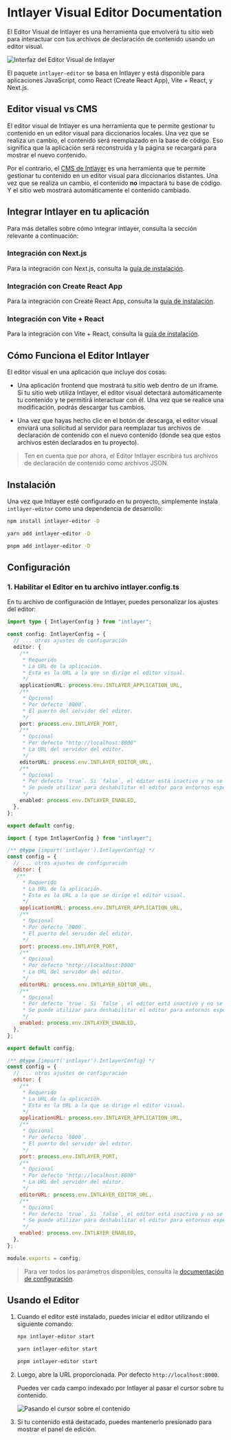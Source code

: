 # Intlayer Visual Editor Documentation

El Editor Visual de Intlayer es una herramienta que envolverá tu sitio web para interactuar con tus archivos de declaración de contenido usando un editor visual.

![Interfaz del Editor Visual de Intlayer](https://github.com/aymericzip/intlayer/blob/main/docs/assets/visual_editor.gif)

El paquete `intlayer-editor` se basa en Intlayer y está disponible para aplicaciones JavaScript, como React (Create React App), Vite + React, y Next.js.

## Editor visual vs CMS

El editor visual de Intlayer es una herramienta que te permite gestionar tu contenido en un editor visual para diccionarios locales. Una vez que se realiza un cambio, el contenido será reemplazado en la base de código. Eso significa que la aplicación será reconstruida y la página se recargará para mostrar el nuevo contenido.

Por el contrario, el [CMS de Intlayer](https://github.com/aymericzip/intlayer/blob/main/docs/es/intlayer_CMS.md) es una herramienta que te permite gestionar tu contenido en un editor visual para diccionarios distantes. Una vez que se realiza un cambio, el contenido **no** impactará tu base de código. Y el sitio web mostrará automáticamente el contenido cambiado.

## Integrar Intlayer en tu aplicación

Para más detalles sobre cómo integrar intlayer, consulta la sección relevante a continuación:

### Integración con Next.js

Para la integración con Next.js, consulta la [guía de instalación](https://github.com/aymericzip/intlayer/blob/main/docs/es/intlayer_with_nextjs_15.md).

### Integración con Create React App

Para la integración con Create React App, consulta la [guía de instalación](https://github.com/aymericzip/intlayer/blob/main/docs/es/intlayer_with_create_react_app.md).

### Integración con Vite + React

Para la integración con Vite + React, consulta la [guía de instalación](https://github.com/aymericzip/intlayer/blob/main/docs/es/intlayer_with_vite+react.md).

## Cómo Funciona el Editor Intlayer

El editor visual en una aplicación que incluye dos cosas:

- Una aplicación frontend que mostrará tu sitio web dentro de un iframe. Si tu sitio web utiliza Intlayer, el editor visual detectará automáticamente tu contenido y te permitirá interactuar con él. Una vez que se realice una modificación, podrás descargar tus cambios.

- Una vez que hayas hecho clic en el botón de descarga, el editor visual enviará una solicitud al servidor para reemplazar tus archivos de declaración de contenido con el nuevo contenido (donde sea que estos archivos estén declarados en tu proyecto).

> Ten en cuenta que por ahora, el Editor Intlayer escribirá tus archivos de declaración de contenido como archivos JSON.

## Instalación

Una vez que Intlayer esté configurado en tu proyecto, simplemente instala `intlayer-editor` como una dependencia de desarrollo:

```bash packageManager="npm"
npm install intlayer-editor -D
```

```bash packageManager="yarn"
yarn add intlayer-editor -D
```

```bash packageManager="pnpm"
pnpm add intlayer-editor -D
```

## Configuración

### 1. Habilitar el Editor en tu archivo intlayer.config.ts

En tu archivo de configuración de Intlayer, puedes personalizar los ajustes del editor:

```typescript fileName="intlayer.config.ts" codeFormat="typescript"
import type { IntlayerConfig } from "intlayer";

const config: IntlayerConfig = {
  // ... otros ajustes de configuración
  editor: {
    /**
     * Requerido
     * La URL de la aplicación.
     * Esta es la URL a la que se dirige el editor visual.
     */
    applicationURL: process.env.INTLAYER_APPLICATION_URL,
    /**
     * Opcional
     * Por defecto `8000`.
     * El puerto del servidor del editor.
     */
    port: process.env.INTLAYER_PORT,
    /**
     * Opcional
     * Por defecto "http://localhost:8000"
     * La URL del servidor del editor.
     */
    editorURL: process.env.INTLAYER_EDITOR_URL,
    /**
     * Opcional
     * Por defecto `true`. Si `false`, el editor está inactivo y no se puede acceder.
     * Se puede utilizar para deshabilitar el editor para entornos específicos por razones de seguridad, como producción.
     */
    enabled: process.env.INTLAYER_ENABLED,
  },
};

export default config;
```

```javascript fileName="intlayer.config.mjs" codeFormat="esm"
import { type IntlayerConfig } from "intlayer";

/** @type {import('intlayer').IntlayerConfig} */
const config = {
  // ... otros ajustes de configuración
  editor: {
   /**
     * Requerido
     * La URL de la aplicación.
     * Esta es la URL a la que se dirige el editor visual.
     */
    applicationURL: process.env.INTLAYER_APPLICATION_URL,
    /**
     * Opcional
     * Por defecto `8000`.
     * El puerto del servidor del editor.
     */
    port: process.env.INTLAYER_PORT,
    /**
     * Opcional
     * Por defecto "http://localhost:8000"
     * La URL del servidor del editor.
     */
    editorURL: process.env.INTLAYER_EDITOR_URL,
    /**
     * Opcional
     * Por defecto `true`. Si `false`, el editor está inactivo y no se puede acceder.
     * Se puede utilizar para deshabilitar el editor para entornos específicos por razones de seguridad, como producción.
     */
    enabled: process.env.INTLAYER_ENABLED,
  },
};

export default config;
```

```javascript fileName="intlayer.config.cjs" codeFormat="commonjs"
/** @type {import('intlayer').IntlayerConfig} */
const config = {
  // ... otros ajustes de configuración
  editor: {
    /**
     * Requerido
     * La URL de la aplicación.
     * Esta es la URL a la que se dirige el editor visual.
     */
    applicationURL: process.env.INTLAYER_APPLICATION_URL,
    /**
     * Opcional
     * Por defecto `8000`.
     * El puerto del servidor del editor.
     */
    port: process.env.INTLAYER_PORT,
    /**
     * Opcional
     * Por defecto "http://localhost:8000"
     * La URL del servidor del editor.
     */
    editorURL: process.env.INTLAYER_EDITOR_URL,
    /**
     * Opcional
     * Por defecto `true`. Si `false`, el editor está inactivo y no se puede acceder.
     * Se puede utilizar para deshabilitar el editor para entornos específicos por razones de seguridad, como producción.
     */
    enabled: process.env.INTLAYER_ENABLED,
  },
};

module.exports = config;
```

> Para ver todos los parámetros disponibles, consulta la [documentación de configuración](https://github.com/aymericzip/intlayer/blob/main/docs/es/configuration.md).

## Usando el Editor

1. Cuando el editor esté instalado, puedes iniciar el editor utilizando el siguiente comando:

   ```bash packageManager="npm"
   npx intlayer-editor start
   ```

   ```bash packageManager="yarn"
   yarn intlayer-editor start
   ```

   ```bash packageManager="pnpm"
   pnpm intlayer-editor start
   ```

2. Luego, abre la URL proporcionada. Por defecto `http://localhost:8000`.

   Puedes ver cada campo indexado por Intlayer al pasar el cursor sobre tu contenido.

   ![Pasando el cursor sobre el contenido](https://github.com/aymericzip/intlayer/blob/main/docs/assets/intlayer_editor_hover_content.png)

3. Si tu contenido está destacado, puedes mantenerlo presionado para mostrar el panel de edición.
